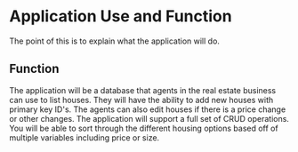 # Application Use and Function

The point of this is to explain what the application will do. 

## Function

The application will be a database that agents in the real estate business can use to
list houses. They will have the ability to add new houses with primary key ID's. The agents can also
edit houses if there is a price change or other changes. The application will support a full set
of CRUD operations. You will be able to sort through the different housing options based off of
multiple variables including price or size. 




